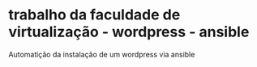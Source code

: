 # trabalho da faculdade de virtualização - wordpress - ansible

Automatição da instalação de um wordpress via ansible
